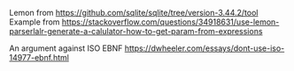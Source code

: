 Lemon from https://github.com/sqlite/sqlite/tree/version-3.44.2/tool
Example from https://stackoverflow.com/questions/34918631/use-lemon-parserlalr-generate-a-calulator-how-to-get-param-from-expressions


An argument against ISO EBNF https://dwheeler.com/essays/dont-use-iso-14977-ebnf.html
